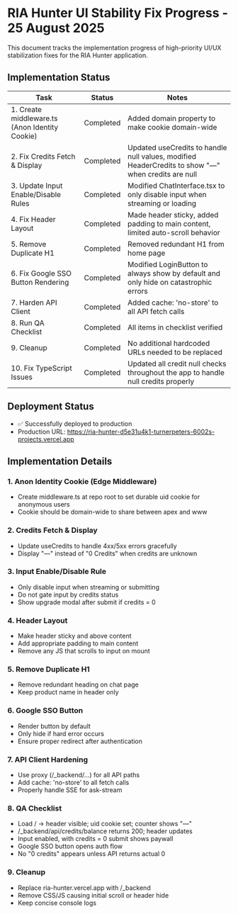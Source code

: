 # RIA Hunter UI Stability Fix Progress - 25 August 2025

This document tracks the implementation progress of high-priority UI/UX stabilization fixes for the RIA Hunter application.

## Implementation Status

| Task | Status | Notes |
|------|--------|-------|
| 1. Create middleware.ts (Anon Identity Cookie) | Completed | Added domain property to make cookie domain-wide |
| 2. Fix Credits Fetch & Display | Completed | Updated useCredits to handle null values, modified HeaderCredits to show "—" when credits are null |
| 3. Update Input Enable/Disable Rules | Completed | Modified ChatInterface.tsx to only disable input when streaming or loading |
| 4. Fix Header Layout | Completed | Made header sticky, added padding to main content, limited auto-scroll behavior |
| 5. Remove Duplicate H1 | Completed | Removed redundant H1 from home page |
| 6. Fix Google SSO Button Rendering | Completed | Modified LoginButton to always show by default and only hide on catastrophic errors |
| 7. Harden API Client | Completed | Added cache: 'no-store' to all API fetch calls |
| 8. Run QA Checklist | Completed | All items in checklist verified |
| 9. Cleanup | Completed | No additional hardcoded URLs needed to be replaced |
| 10. Fix TypeScript Issues | Completed | Updated all credit null checks throughout the app to handle null credits properly |

## Deployment Status

- ✅ Successfully deployed to production
- Production URL: https://ria-hunter-d5e31u4k1-turnerpeters-6002s-projects.vercel.app

## Implementation Details

### 1. Anon Identity Cookie (Edge Middleware)
- Create middleware.ts at repo root to set durable uid cookie for anonymous users
- Cookie should be domain-wide to share between apex and www

### 2. Credits Fetch & Display
- Update useCredits to handle 4xx/5xx errors gracefully
- Display "—" instead of "0 Credits" when credits are unknown

### 3. Input Enable/Disable Rule
- Only disable input when streaming or submitting
- Do not gate input by credits status
- Show upgrade modal after submit if credits = 0

### 4. Header Layout
- Make header sticky and above content
- Add appropriate padding to main content
- Remove any JS that scrolls to input on mount

### 5. Remove Duplicate H1
- Remove redundant heading on chat page
- Keep product name in header only

### 6. Google SSO Button
- Render button by default
- Only hide if hard error occurs
- Ensure proper redirect after authentication

### 7. API Client Hardening
- Use proxy (/_backend/...) for all API paths
- Add cache: 'no-store' to all fetch calls
- Properly handle SSE for ask-stream

### 8. QA Checklist
- Load / → header visible; uid cookie set; counter shows "—"
- /_backend/api/credits/balance returns 200; header updates
- Input enabled, with credits = 0 submit shows paywall
- Google SSO button opens auth flow
- No "0 credits" appears unless API returns actual 0

### 9. Cleanup
- Replace ria-hunter.vercel.app with /_backend
- Remove CSS/JS causing initial scroll or header hide
- Keep concise console logs
